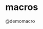 <!--
author: David Croft
title: liascript_relative_demo

@demomacro

*Here is some* ***stuff*** **in a macro.**

Version 2.

@end

link:  ../assets/styles.css

script: https://kit.fontawesome.com/83b2343bd4.js
script:  https://code.jquery.com/jquery-3.6.0.slim.min.js

-->

# macros

@demomacro
